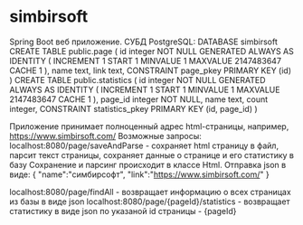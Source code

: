 # simbirsoft

Spring Boot веб приложение.
СУБД PostgreSQL:
DATABASE simbirsoft
CREATE TABLE public.page
(
    id integer NOT NULL GENERATED ALWAYS AS IDENTITY ( INCREMENT 1 START 1 MINVALUE 1 MAXVALUE 2147483647 CACHE 1 ),
    name text,
    link text,
    CONSTRAINT page_pkey PRIMARY KEY (id)
)
CREATE TABLE public.statistics
(
    id integer NOT NULL GENERATED ALWAYS AS IDENTITY ( INCREMENT 1 START 1 MINVALUE 1 MAXVALUE 2147483647 CACHE 1 ),
    page_id integer NOT NULL,
    name text,
    count integer,
    CONSTRAINT statistics_pkey PRIMARY KEY (id, page_id)
)

Приложение принимает полноценный адрес html-страницы, например, https://www.simbirsoft.com/
Возможные запросы:
localhost:8080/page/saveAndParse - сохраняет html страницу в файл, парсит текст страницы, сохраняет данные о странице и его статистику в базу
Сохранение и парсинг происходит в классе Html.
Отправка json в виде:
{
    "name":"симбирсофт",
    "link":"https://www.simbirsoft.com/"
}

localhost:8080/page/findAll - возвращает информацию о всех страницах из базы в виде json
localhost:8080/page/{pageId}/statistics - возвращает статистику в виде json по указаной id страницы - {pageId}
